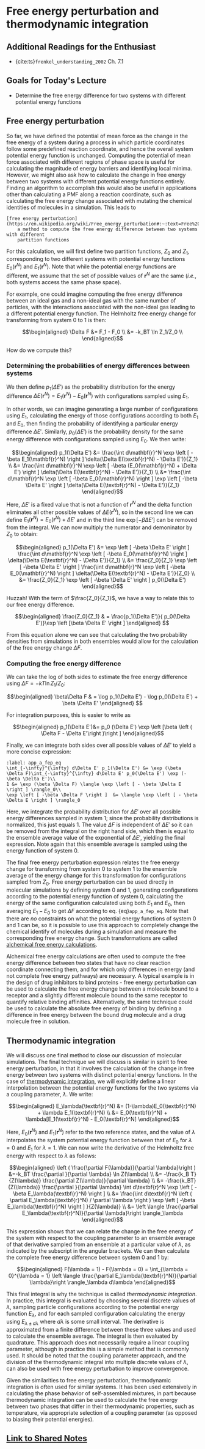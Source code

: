 # Free energy perturbation and thermodynamic integration

## Additional Readings for the Enthusiast

-   {cite:ts}`frenkel_understanding_2002` Ch. 7.1

## Goals for Today's Lecture
- Determine the free energy difference for two systems with different potential energy functions

## Free energy perturbation

So far, we have defined the potential of mean force as the change in the
free energy of a system during a process in which particle coordinates
follow some predefined reaction coordinate, and hence the overall system
potential energy function is unchanged. Computing the potential of mean
force associated with different regions of phase space is useful for
calculating the magnitude of energy barriers and identifying local
minima. However, we might also ask how to calculate the change in free
energy between two systems with different potential energy functions
entirely. Finding an algorithm to accomplish this would also be useful
in applications other than calculating a PMF along a reaction
coordinate, such as calculating the free energy change associated with
mutating the chemical identities of molecules in a simulation. This leads to

```{glossary}
[free energy perturbation](https://en.wikipedia.org/wiki/Free_energy_perturbation#:~:text=Free%20energy%20perturbation%20(FEP)%20is,Zwanzig%20in%201954.)
    a method to compute the free energy difference between two systems with different
    partition functions
```

For this calculation, we will first define two partition functions,
$Z_0$ and $Z_1$, corresponding to two different systems with potential
energy functions $E_0(\mathbf{r}^N)$ and $E_1(\mathbf{r}^N)$. Note that
while the potential energy functions are different, we assume that the
set of possible values of $\mathbf{r}^N$ are the same (*i.e.*, both
systems access the same phase space).

For example, one could imagine
computing the free energy difference between an ideal gas and a
non-ideal gas with the same number of particles, with the interactions
associated with the non-ideal gas leading to a different potential
energy function. The Helmholtz free energy change for transforming from
system 0 to 1 is then:

$$\begin{aligned}
\Delta F &= F_1 - F_0  \\ 
&= -k_BT \ln Z_1/Z_0 \\
\end{aligned}$$

How do we compute this?

### Determining the probabilities of energy differences between systems

We then define $p_1(\Delta E')$ as the probability distribution for the
energy difference
$\Delta E(\textbf{r}^N) = E_1(\mathbf{r}^N) - E_0(\mathbf{r}^N)$ with
configurations sampled using $E_1$.

In other words, we can imagine
generating a large number of configurations using $E_1$,
calculating the energy of those configurations
according to both $E_1$ and $E_0$, then finding the probability of
identifying a particular energy difference $\Delta E'$. Similarly,
$p_0(\Delta E')$ is the probability density for the same energy
difference with configurations sampled using $E_0$. We then write:

$$\begin{aligned}
p_1(\Delta E') &= \frac{\int d\mathbf{r}^N \exp \left [ -\beta E_1(\mathbf{r}^N) \right ] \delta(\Delta E(\textbf{r}^N) - \Delta E')}{Z_1}  \\
&= \frac{\int d\mathbf{r}^N \exp \left [ -\beta (E_0(\mathbf{r}^N) + \Delta E') \right ] \delta(\Delta E(\textbf{r}^N) - \Delta E')}{Z_1}  \\
&= \frac{\int d\mathbf{r}^N \exp \left [ -\beta E_0(\mathbf{r}^N) \right ] \exp \left [ -\beta \Delta E' \right ] \delta(\Delta E(\textbf{r}^N) - \Delta E')}{Z_1}
\end{aligned}$$

Here, $\Delta E'$ is a fixed value that is not a function of
$\mathbf{r}^N$ and the delta function eliminates all other possible
values of $\Delta E(\textbf{r}^N)$, so in the second line we can define
$E_1(\textbf{r}^N) = E_0(\textbf{r}^N) + \Delta E'$ and in the third
line $\exp \left [ -\beta \Delta E' \right ]$ can be removed from the
integral. We can now multiply the numerator and demoninator by $Z_0$ to
obtain:

$$\begin{aligned}
p_1(\Delta E') &= \exp \left [ -\beta \Delta E' \right ] \frac{\int d\mathbf{r}^N \exp \left [ -\beta E_0(\mathbf{r}^N) \right ]  \delta(\Delta E(\textbf{r}^N) - \Delta E')}{Z_1}   \\
&= \frac{Z_0}{Z_1} \exp \left [ -\beta \Delta E' \right ] \frac{\int d\mathbf{r}^N \exp \left [ -\beta E_0(\mathbf{r}^N) \right ]  \delta(\Delta E(\textbf{r}^N) - \Delta E')}{Z_0}   \\
&= \frac{Z_0}{Z_1} \exp \left [ -\beta \Delta E' \right ] p_0(\Delta E')
\end{aligned}$$

Huzzah! With the term of $\frac{Z_0}{Z_1}$, we have a way to relate this to our free energy difference.

$$\begin{aligned}
\frac{Z_0}{Z_1} & = \frac{p_1(\Delta E')}{ p_0(\Delta E')}\exp \left [\beta \Delta E' \right ]
\end{aligned}
$$

From this equation alone we can see that calculating the two probability
densities from simulations in both ensembles would allow for the
calculation of the free energy change $\Delta F$.

### Computing the free energy difference

We can take the log of both sides to estimate the free energy difference
using $\Delta F = -kT \ln Z_1/Z_0$:

$$\begin{aligned}
\beta\Delta F & = \log p_1(\Delta E') - \log p_0(\Delta E') + \beta \Delta E'
\end{aligned}
$$

For integration purposes, this is easier to write as

$$\begin{aligned}
p_1(\Delta E')&= p_0 (\Delta E') \exp \left [\beta \left ( \Delta F - \Delta E'\right )\right ]
\end{aligned}$$

Finally, we can
integrate both sides over all possible values of $\Delta E'$ to yield a
more concise expression:

```{math}
:label: app_a_fep_eq
\int_{-\infty}^{\infty} d\Delta E' p_1(\Delta E') &= \exp (\beta \Delta F)\int_{-\infty}^{\infty} d\Delta E' p_0(\Delta E') \exp (-\beta \Delta E')\\
1 &= \exp (\beta \Delta F) \langle \exp \left [ - \beta \Delta E \right ] \rangle_0\\
\exp \left [ -\beta \Delta F \right ]  &= \langle \exp \left [ - \beta \Delta E \right ] \rangle_0
```

Here, we integrate the probability distribution for $\Delta E'$ over all
possible energy differences sampled in system 1; since the probability
distributions is normalized, this just equals 1. The value $\Delta F$ is
independent of $\Delta E'$ so it can be removed from the integral on the
right hand side, which then is equal to the ensemble average value of
the exponential of $\Delta E'$, yielding the final expression. Note
again that this ensemble average is sampled using the energy function of
system 0.

The final free energy perturbation expression relates the free energy
change for transforming from system 0 to system 1 to the ensemble
average of the energy change for this transformation for configurations
sampled from $Z_0$. Free energy perturbation can be used directly in
molecular simulations by defining system 0 and 1, generating
configurations according to the potential energy function of system 0,
calculating the energy of the same configuration calculated using both
$E_1$ and $E_0$, then averaging $E_1 - E_0$ to get $\Delta F$ according
to eq. {eq}`app_a_fep_eq`. Note that there are *no* constraints on what
the potential energy functions of system $0$ and $1$ can be, so it is
possible to use this approach to completely change the chemical identify
of molecules during a simulation and measure the corresponding free
energy change. Such transformations are called [alchemical free energy
calculations](http://alchemistry.org/wiki/Main_Page).

Alchemical free energy calculations are often used to compute the free
energy difference between two states that have no clear reaction
coordinate connecting them, and for which only differences in energy
(and not complete free energy pathways) are necessary. A typical example
is in the design of drug inhibitors to bind proteins - free energy
perturbation can be used to calculate the free energy change between a
molecule bound to a receptor and a slightly different molecule bound to
the same receptor to quantify relative binding affinities.
Alternatively, the same technique could be used to calculate the
absolute free energy of binding by defining a difference in free energy
between the bound drug molecule and a drug molecule free in solution.

## Thermodynamic integration

We will discuss one final
method to close our discussion of molecular simulations. The final
technique we will discuss is similar in spirit to free energy
perturbation, in that it involves the calculation of the change in free
energy between two systems with distinct potential energy functions. In
the case of [thermodynamic integration](https://en.wikipedia.org/wiki/Thermodynamic_integration),
we will explicitly define a
linear interpolation between the potential energy functions for the two
systems via a coupling parameter, $\lambda$. We write:

$$\begin{aligned}
E_\lambda(\textbf{r}^N) &= (1-\lambda)E_0(\textbf{r}^N) + \lambda E_1(\textbf{r}^N) \\
&= E_0(\textbf{r}^N) + \lambda[E_1(\textbf{r}^N) - E_0(\textbf{r}^N]
\end{aligned}$$

Here, $E_0(\textbf{r}^N)$ and $E_1(\textbf{r}^N)$ refer to the two
reference states, and the value of $\lambda$ interpolates the system
potential energy function between that of $E_0$ for $\lambda = 0$ and
$E_1$ for $\lambda = 1$. We can now write the derivative of the
Helmholtz free energy with respect to $\lambda$ as follows:

$$\begin{aligned}
\left ( \frac{\partial F(\lambda)}{\partial \lambda}\right ) &=-k_BT \frac{\partial }{\partial \lambda} \ln Z(\lambda) \\
&= -\frac{k_B T}{Z(\lambda)} \frac{\partial Z(\lambda)}{\partial \lambda} \\
&= -\frac{k_BT}{Z(\lambda)} \frac{\partial }{\partial \lambda} \int d\textbf{r}^N \exp \left [ -\beta E_\lambda(\textbf{r}^N) \right ] \\
&= \frac{\int d\textbf{r}^N \left ( \partial E_\lambda(\textbf{r}^N) / \partial \lambda \right ) \exp \left [ -\beta E_\lambda(\textbf{r}^N) \right ] }{Z(\lambda)} \\
&= \left \langle \frac{\partial E_\lambda(\textbf{r}^N)}{\partial \lambda}\right \rangle_\lambda
\end{aligned}$$

This expression shows that we can relate the change in the free energy
of the system with respect to the coupling parameter to an ensemble
average of that derivative sampled from an ensemble at a particular
value of $\lambda$, as indicated by the subscript in the angular
brackets. We can then calculate the complete free energy difference
between system 0 and 1 by:

$$\begin{aligned}
F(\lambda = 1) - F(\lambda = 0) = \int_{\lambda = 0}^{\lambda = 1} \left \langle \frac{\partial E_\lambda(\textbf{r}^N)}{\partial \lambda}\right \rangle_\lambda d\lambda
\end{aligned}$$

This final integral is why the technique is called *thermodynamic
integration*. In practice, this integral is evaluated by choosing
several discrete values of $\lambda$, sampling particle configurations
according to the potential energy function $E_\lambda$, and for each
sampled configuration calculating the energy using
$E_{\lambda \pm d\lambda}$ where $d\lambda$ is some small interval. The
derivative is approximated from a finite difference between these three
values and used to calculate the ensemble average. The integral is then
evaluated by quadrature. This approach does not necessarily require a
linear coupling parameter, although in practice this is a simple method
that is commonly used. It should be noted that the coupling parameter
approach, and the division of the thermodynamic integral into multiple
discrete values of $\lambda$, can also be used with free energy
perturbation to improve convergence.

Given the similarities to free energy perturbation, thermodynamic
integration is often used for similar systems. It has been used
extensively in calculating the phase behavior of self-assembled
mixtures, in part because thermodynamic integration can be used to
calculate the free energy between two phases that differ in their
thermodynamic properties, such as temperature, via appropriate selection
of a coupling parameter (as opposed to biasing their potential
energies).

## [Link to Shared Notes](https://docs.google.com/document/d/1Tsa3jGWZJTySrWt0IZWdYpyh-ILLOko_/edit?usp=drive_link)